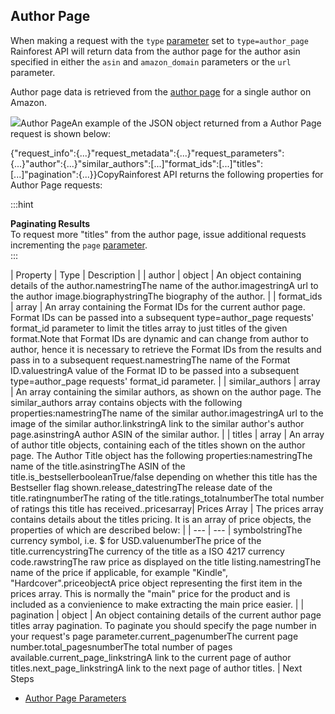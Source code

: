 Author Page
-----------

When making a request with the `type` [parameter](/docs/product-data-api/parameters/author-page) set to `type=author_page` Rainforest API will return data from the author page for the author asin specified in either the `asin` and `amazon_domain` parameters or the `url` parameter.

Author page data is retrieved from the [author page](https://www.amazon.com/kindle-dbs/entity/author/B000APVZ7W) for a single author on Amazon.

![](https://apiimages.imgix.net/rainforestapi/images/png/docs/authors_page.png?auto=format&ixlib=react-9.5.1-beta.1&w=600)Author PageAn example of the JSON object returned from a Author Page request is shown below:

{"request\_info":{...}"request\_metadata":{...}"request\_parameters":{...}"author":{...}"similar\_authors":[...]"format\_ids":[...]"titles":[...]"pagination":{...}}CopyRainforest API returns the following properties for Author Page requests:

  
:::hint



**Paginating Results**  
To request more "titles" from the author page, issue additional requests incrementing the `page` [parameter](/docs/product-data-api/parameters/author-page).  
:::

| Property | Type | Description |
| author | object | An object containing details of the author.namestringThe name of the author.imagestringA url to the author image.biographystringThe biography of the author. |
| format\_ids | array | An array containing the Format IDs for the current author page. Format IDs can be passed into a subsequent type=author\_page requests' format\_id parameter to limit the titles array to just titles of the given format.Note that Format IDs are dynamic and can change from author to author, hence it is necessary to retrieve the Format IDs from the results and pass in to a subsequent request.namestringThe name of the Format ID.valuestringA value of the Format ID to be passed into a subsequent type=author\_page requests' format\_id parameter. |
| similar\_authors | array | An array containing the similar authors, as shown on the author page. The similar\_authors array contains objects with the following properties:namestringThe name of the similar author.imagestringA url to the image of the similar author.linkstringA link to the similar author's author page.asinstringA author ASIN of the similar author. |
| titles | array | An array of author title objects, containing each of the titles shown on the author page. The Author Title object has the following properties:namestringThe name of the title.asinstringThe ASIN of the title.is\_bestsellerbooleanTrue/false depending on whether this title has the Bestseller flag shown.release\_datestringThe release date of the title.ratingnumberThe rating of the title.ratings\_totalnumberThe total number of ratings this title has received..pricesarray| Prices Array | The prices array contains details about the titles pricing. It is an array of price objects, the properties of which are described below: |
| --- | --- |
symbolstringThe currency symbol, i.e. $ for USD.valuenumberThe price of the title.currencystringThe currency of the title as a ISO 4217 currency code.rawstringThe raw price as displayed on the title listing.namestringThe name of the price if applicable, for example "Kindle", "Hardcover".priceobjectA price object representing the first item in the prices array. This is normally the "main" price for the product and is included as a convienience to make extracting the main price easier. |
| pagination | object | An object containing details of the current author page titles array pagination. To paginate you should specify the page number in your request's page parameter.current\_pagenumberThe current page number.total\_pagesnumberThe total number of pages available.current\_page\_linkstringA link to the current page of author titles.next\_page\_linkstringA link to the next page of author titles. |
Next Steps

* [Author Page Parameters](/docs/product-data-api/parameters/author-page)
